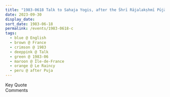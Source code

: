 ```yaml
---
title: "1983-0618 Talk to Sahaja Yogis, after the Śhrī Rājalakṣhmī Pūjā, Room, Āśhram, 9, Allée Du Rocher, Le Raincy (13 kms E of Paris), Île-de-France, France from the book Eternally Inspired Recollections of Our Divine Mother, Volume 2, Page 319"
date: 2023-09-30
display_date: 
sort_date: 1983-06-18
permalink: /events/1983-0618-c
tags:
  - blue @ English
  - brown @ France
  - crimson @ 1983
  - deeppink @ Talk
  - green @ 1983-06
  - maroon @ Île-de-France
  - orange @ Le Raincy
  - peru @ after Puja
---
```


<wave-list>
  <list-title color="green" width="75">Key Quote</list-title>
  <list-item color="BlanchedAlmond"  width="200"></list-item>
  <list-item color="Lavender"></list-item>
  <list-item color="BlanchedAlmond"></list-item>
</wave-list>

<br>

<wave-list>
  <list-title color="green" width="75">Comments</list-title>
  <list-item color="BlanchedAlmond"  width="200"></list-item>
  <list-item color="Lavender"></list-item>
  <list-item color="BlanchedAlmond"></list-item>
</wave-list>